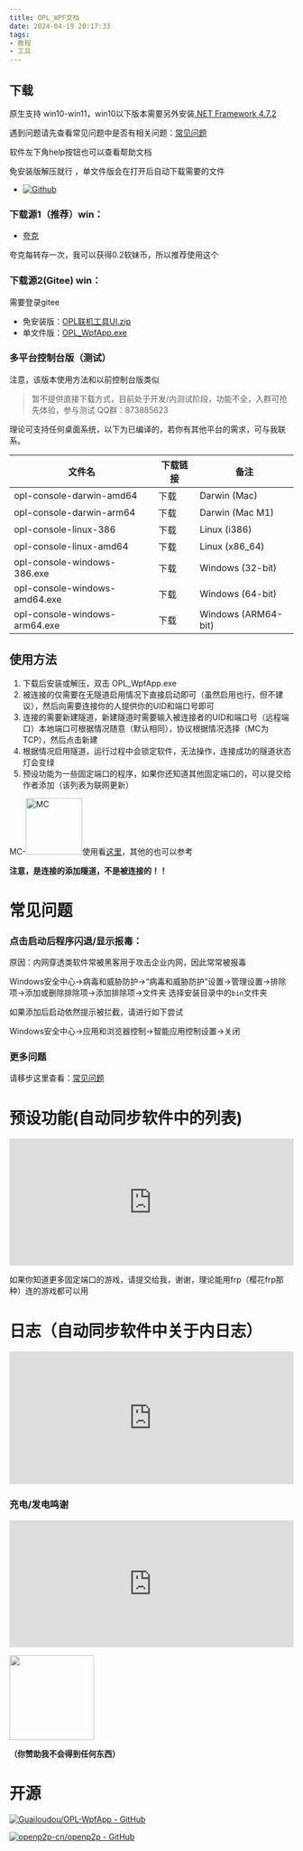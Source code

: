 ```yaml
---
title: OPL_WPF文档
date: 2024-04-19 20:17:33
tags:
- 教程
- 工具
---
```

## 下载

原生支持 win10-win11，win10以下版本需要另外安装[.NET Framework 4.7.2](https://dotnet.microsoft.com/zh-cn/download/dotnet-framework/net472)

遇到问题请先查看常见问题中是否有相关问题：[常见问题](/2024/07/12/oplwin_help/)

软件左下角help按钮也可以查看帮助文档

免安装版解压就行 ，单文件版会在打开后自动下载需要的文件

- [![Github](https://img.shields.io/badge/Github-OPL_WpfApp-Green?logo=github)](https://github.com/Guailoudou/OPL-WpfApp)

### 下载源1（推荐）win：

- [夸克](https://pan.quark.cn/s/8537690fd74b) 
  
夸克每转存一次，我可以获得0.2软妹币，所以推荐使用这个

### 下载源2(Gitee) win：
需要登录gitee 
- 免安装版：[OPL联机工具UI.zip](https://gitee.com/guailoudou/urlfile/raw/main/file/OPL联机工具UI.zip)
- 单文件版：[OPL_WpfApp.exe](https://gitee.com/guailoudou/urlfile/raw/main/file/OPL_WpfApp.exe)

### 多平台控制台版（测试）
注意，该版本使用方法和以前控制台版类似

> 暂不提供直接下载方式，目前处于开发/内测试阶段，功能不全，入群可抢先体验，参与测试 QQ群：873885623

理论可支持任何桌面系统，以下为已编译的，若你有其他平台的需求，可与我联系。

| 文件名 | 下载链接 | 备注 |
|-------|----------|------|
| opl-console-darwin-amd64 | 下载 | Darwin (Mac) |
| opl-console-darwin-arm64 | 下载 | Darwin (Mac M1) |
| opl-console-linux-386 | 下载 | Linux (i386) |
| opl-console-linux-amd64 | 下载 | Linux (x86_64) |
| opl-console-windows-386.exe | 下载 | Windows (32-bit) |
| opl-console-windows-amd64.exe | 下载 | Windows (64-bit) |
| opl-console-windows-arm64.exe | 下载 | Windows (ARM64-bit) |

<!-- ### linux系统
**注意linux系统暂只支持被连接，且可能存在各种各样的问题，目前仅仅只是能用**

运行
```shell
sudo curl -k -o opl_linux.sh "https://gitee.com/guailoudou/urlfile/raw/main/file/opl_linux.sh" && sudo bash ./opl_linux.sh
```
关闭
```shell
sudo killall -9 openp2p
```
重置uid（必须在关闭条件下运行）
```shell
sudo rm /opt/opl/node.txt
```
linux需要防火墙放行tcp 53271 udp 27182 27183 3个端口

**注意linux系统暂只支持被连接，且可能存在各种各样的问题，目前仅仅只是能用** -->

## 使用方法

1. 下载后安装或解压，双击 OPL_WpfApp.exe
2. 被连接的仅需要在无隧道启用情况下直接启动即可（虽然启用也行，但不建议），然后向需要连接你的人提供你的UID和端口号即可
3. 连接的需要新建隧道，新建隧道时需要输入被连接者的UID和端口号（远程端口）本地端口可根据情况随意（默认相同），协议根据情况选择（MC为TCP），然后点击新建
4. 根据情况启用隧道，运行过程中会锁定软件，无法操作，连接成功的隧道状态灯会变绿
5. 预设功能为一些固定端口的程序，如果你还知道其他固定端口的，可以提交给作者添加（该列表为联网更新）

MC-<a href="https://minecraft.net"><img src="https://www.minecraft.net/content/dam/minecraftnet/games/minecraft/logos/Global-Header_MCCB-Logo_300x51.svg" title="MC" style="width: 100px;"></a>使用看[这里](/2024/04/22/opl_mc/)，其他的也可以参考

**注意，是连接的添加隧道，不是被连接的！！**

# 常见问题

### 点击启动后程序闪退/显示报毒：
原因：内网穿透类软件常被黑客用于攻击企业内网，因此常常被报毒

Windows安全中心->病毒和威胁防护->“病毒和威胁防护”设置->管理设置->排除项->添加或删除排除项->添加排除项->文件夹 选择安装目录中的`bin`文件夹

如果添加后启动依然提示被拦截，请进行如下尝试

Windows安全中心->应用和浏览器控制->智能应用控制设置->关闭
### 更多问题

请移步这里查看：[常见问题](/2024/07/12/oplwin_help/)

# 预设功能(自动同步软件中的列表)

<iframe src="https://file.gldhn.top/web/preset/?type=preset" width="100%" height="225px" frameborder="0" scrolling="yes"></iframe>

如果你知道更多固定端口的游戏，请提交给我，谢谢，理论能用frp（樱花frp那种）连的游戏都可以用

# 日志（自动同步软件中关于内日志）

<iframe src="https://file.gldhn.top/web/preset/?type=uplog" width="100%" height="235px" frameborder="0" scrolling="yes"></iframe>

### 充电/发电鸣谢

<iframe src="https://file.gldhn.top/web/thank/" width="100%" height="225px" frameborder="0" scrolling="yes"></iframe>

<a href="https://afdian.com/a/guailoudou"><img src="https://pic1.afdiancdn.com/static/img/welcome/button-sponsorme.png" alt=""  style="width: 150px;"></a>

**（你赞助我不会得到任何东西）**

# 开源

[![Guailoudou/OPL-WpfApp - GitHub](https://gh-card.dev/repos/Guailoudou/OPL-WpfApp.svg)](https://github.com/Guailoudou/OPL-WpfApp)

[![openp2p-cn/openp2p - GitHub](https://gh-card.dev/repos/openp2p-cn/openp2p.svg)](https://github.com/openp2p-cn/openp2p)

